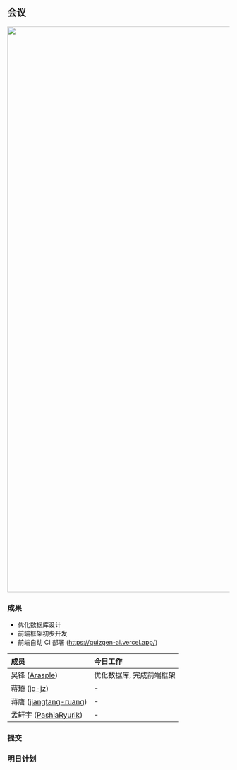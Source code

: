 ## 会议

<img width="1280" src=""/>

### 成果

- 优化数据库设计
- 前端框架初步开发
- 前端自动 CI 部署 (https://quizgen-ai.vercel.app/)

| 成员                                                         | 今日工作                 |
| :----------------------------------------------------------- | :----------------------- |
| 吴锋 ([Arasple](https://github.com/Arasple))                 | 优化数据库, 完成前端框架 |
| 蒋琦 ([jq-jz](https://github.com/jq-jz))                     | -                        |
| 蒋唐 ([jiangtang-ruang](https://github.com/jiangtang-ruang)) | -                        |
| 孟轩宇 ([PashiaRyurik](https://github.com/PashiaRyurik))     | -                        |

### 提交

### 明日计划

